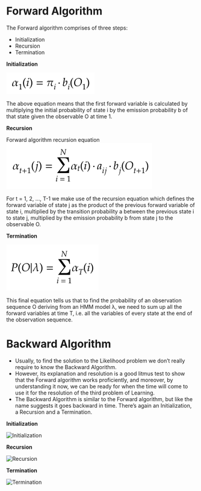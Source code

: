 # Forward Algorithm


The Forward algorithm comprises of three steps:

* Initialization
* Recursion
* Termination

**Initialization**


![Initialization](https://github.com/siddarthjha/Hidden-Markov-Model-Java/blob/master/images/1.png)

The above equation means that the first forward variable is calculated by multiplying the initial probability of state i by the emission probability b of that state given the observable O at time 1.

**Recursion**

Forward algorithm recursion equation
![Recursion](https://github.com/siddarthjha/Hidden-Markov-Model-Java/blob/master/images/3.png)


For t = 1, 2, …, T-1 we make use of the recursion equation which defines the forward variable of state j as the product of the previous forward variable of state i, multiplied by the transition probability a between the previous state i to state j, multiplied by the emission probability b from state j to the observable O.

**Termination**

![Termination](https://github.com/siddarthjha/Hidden-Markov-Model-Java/blob/master/images/4.png)

This final equation tells us that to find the probability of an observation sequence O deriving from an HMM model λ, we need to sum up all the forward variables at time T, i.e. all the variables of every state at the end of the observation sequence.
# Backward Algorithm

* Usually, to find the solution to the Likelihood problem we don’t really require to know the Backward Algorithm.
* However, its explanation and resolution is a good litmus test to show that the Forward algorithm works proficiently, and moreover, by understanding it now, we can be ready for when the time will come to use it for the resolution of the third problem of Learning.
* The Backward Algorithm is similar to the Forward algorithm, but like the name suggests it goes backward in time. There’s again an Initialization, a Recursion and a Termination.


**Initialization**

![Initialization]()

**Recursion**

![Recursion]()

**Termination**

![Termination]()
